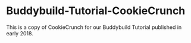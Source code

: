 # Buddybuild-Tutorial-CookieCrunch
This is a copy of CookieCrunch for our Buddybuild Tutorial published in early 2018.
